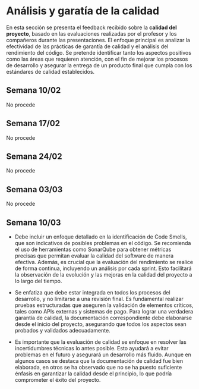 # Análisis y garatía de la calidad

En esta sección se presenta el feedback recibido sobre la **calidad del proyecto**, basado en las evaluaciones realizadas por el profesor y los compañeros durante las presentaciones. El enfoque principal es analizar la efectividad de las prácticas de garantía de calidad y el análisis del rendimiento del código. Se pretende identificar tanto los aspectos positivos como las áreas que requieren atención, con el fin de mejorar los procesos de desarrollo y asegurar la entrega de un producto final que cumpla con los estándares de calidad establecidos.

## Semana 10/02
No procede

## Semana 17/02
No procede

## Semana 24/02
No procede

## Semana 03/03
No procede

## Semana 10/03
- Debe incluir un enfoque detallado en la identificación de Code Smells, que son indicativos de posibles problemas en el código. Se recomienda el uso de herramientas como SonarQube para obtener métricas precisas que permitan evaluar la calidad del software de manera efectiva. Además, es crucial que la evaluación del rendimiento se realice de forma continua, incluyendo un análisis por cada sprint. Esto facilitará la observación de la evolución y las mejoras en la calidad del proyecto a lo largo del tiempo.

- Se enfatiza que debe estar integrada en todos los procesos del desarrollo, y no limitarse a una revisión final. Es fundamental realizar pruebas estructuradas que aseguren la validación de elementos críticos, tales como APIs externas y sistemas de pago. Para lograr una verdadera garantía de calidad, la documentación correspondiente debe elaborarse desde el inicio del proyecto, asegurando que todos los aspectos sean probados y validados adecuadamente.

- Es importante que la evaluación de calidad se enfoque en resolver las incertidumbres técnicas lo antes posible. Esto ayudará a evitar problemas en el futuro y asegurará un desarrollo más fluido. Aunque en algunos casos se destaca que la documentación de calidad fue bien elaborada, en otros se ha observado que no se ha puesto suficiente énfasis en garantizar la calidad desde el principio, lo que podría comprometer el éxito del proyecto.